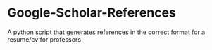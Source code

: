 # Google-Scholar-References
A python script that generates references in the correct format for a resume/cv for professors
